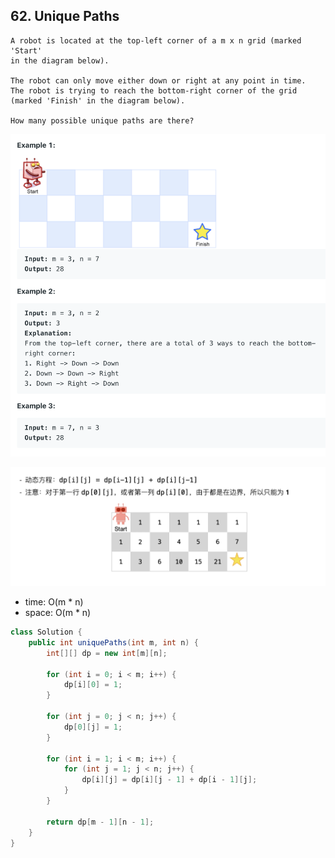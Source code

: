 ## 62. Unique Paths

```
A robot is located at the top-left corner of a m x n grid (marked 'Start' 
in the diagram below).

The robot can only move either down or right at any point in time. 
The robot is trying to reach the bottom-right corner of the grid 
(marked 'Finish' in the diagram below).

How many possible unique paths are there?
```

![](img/2021-05-28-02-44-50.png)

![](img/2021-05-28-02-46-29.png)


- time: O(m * n)
- space: O(m * n)


```java
class Solution {
    public int uniquePaths(int m, int n) {
        int[][] dp = new int[m][n];
        
        for (int i = 0; i < m; i++) {
            dp[i][0] = 1;
        }
        
        for (int j = 0; j < n; j++) {
            dp[0][j] = 1;
        }
        
        for (int i = 1; i < m; i++) {
            for (int j = 1; j < n; j++) {
                dp[i][j] = dp[i][j - 1] + dp[i - 1][j];
            }
        }
        
        return dp[m - 1][n - 1];
    }
}
```